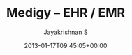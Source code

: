 ---
title: Medigy – EHR / EMR
author: Jayakrishnan S
type: page
date: 2013-01-17T09:45:05+00:00
slug: /medigy-ehr-emr/
---